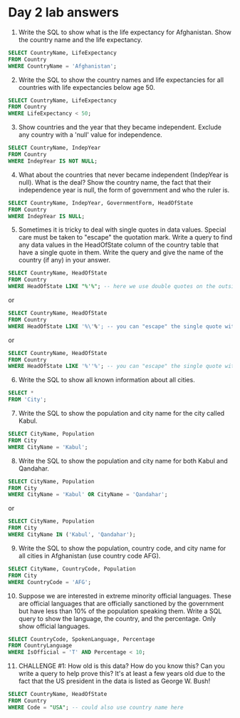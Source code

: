 # Day 2 lab answers

1. Write the SQL to show what is the life expectancy for Afghanistan. Show the country name and the life expectancy.
```sql
SELECT CountryName, LifeExpectancy
FROM Country
WHERE CountryName = 'Afghanistan'; 
```
2. Write the SQL to show the country names and life expectancies for all countries with life expectancies below age 50.
```sql
SELECT CountryName, LifeExpectancy
FROM Country
WHERE LifeExpectancy < 50;
```
3. Show countries and the year that they became independent. Exclude any country with a 'null' value for independence.
```sql
SELECT CountryName, IndepYear
FROM Country
WHERE IndepYear IS NOT NULL;
```
4. What about the countries that never became independent (IndepYear is null). What is the deal? Show the country name, the fact that their independence year is null, the form of government and who the ruler is.
```sql
SELECT CountryName, IndepYear, GovernmentForm, HeadOfState
FROM Country
WHERE IndepYear IS NULL;
```
5. Sometimes it is tricky to deal with single quotes in data values. Special care must be taken to "escape" the quotation mark. Write a query to find any data values in the HeadOfState column of the country table that have a single quote in them. Write the query and give the name of the country (if any) in your answer.
```sql
SELECT CountryName, HeadOfState
FROM Country
WHERE HeadOfState LIKE "%'%"; -- here we use double quotes on the outside
```
or
```sql
SELECT CountryName, HeadOfState
FROM Country
WHERE HeadOfState LIKE '%\'%'; -- you can "escape" the single quote with a backslash since it is already enclosed in singles
```
or
```sql
SELECT CountryName, HeadOfState
FROM Country
WHERE HeadOfState LIKE '%''%'; -- you can "escape" the single quote with another single quote since it is already enclosed in singles
```
6. Write the SQL to show all known information about all cities. 
```sql
SELECT * 
FROM 'City';
```
7. Write the SQL to show the population and city name for the city called Kabul. 
```sql
SELECT CityName, Population 
FROM City 
WHERE CityName = 'Kabul';
```
8. Write the SQL to show the population and city name for both Kabul and Qandahar. 
```sql
SELECT CityName, Population 
FROM City 
WHERE CityName = 'Kabul' OR CityName = 'Qandahar';
```
or
```sql
SELECT CityName, Population
FROM City
WHERE CityName IN ('Kabul', 'Qandahar');
```
9. Write the SQL to show the population, country code, and city name for all cities in Afghanistan (use country code AFG). 
```sql
SELECT CityName, CountryCode, Population 
FROM City 
WHERE CountryCode = 'AFG';
```
10. Suppose we are interested in extreme minority official languages. These are official languages that are officially sanctioned by the government but have less than 10% of the population speaking them. Write a SQL query to show the language, the country, and the percentage. Only show official languages.
```sql
SELECT CountryCode, SpokenLanguage, Percentage 
FROM CountryLanguage 
WHERE IsOfficial = 'T' AND Percentage < 10;
```
11. CHALLENGE #1: How old is this data? How do you know this? Can you write a query to help prove this?
It's at least a few years old due to the fact that the US president in the data is listed as George W. Bush!
```sql
SELECT CountryName, HeadOfState
FROM Country
WHERE Code = "USA"; -- could also use country name here
```
